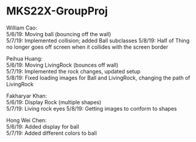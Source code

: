 # MKS22X-GroupProj
William Cao:  
5/6/19: Moving ball (bouncing off the wall)  
5/7/19: Implemented collision; added Ball subclasses
5/8/19: Half of Thing no longer goes off screen when it collides with the screen border

Peihua Huang:  
5/6/19: Moving LivingRock (bounces off wall)  
5/7/19: Implemented the rock changes, updated setup   
5/8/19: Fixed loading images for Ball and LivingRock, changing the path of LivingRock 

Fakharyar Khan:  
5/6/19: Display Rock (multiple shapes)  
5/7/19: Living rock eyes
5/8/19: Getting images to conform to shapes

Hong Wei Chen:  
5/6/19: Added display for ball  
5/7/19: Added different colors to ball  

